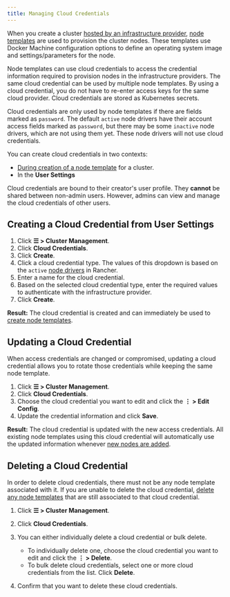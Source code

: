 ```yaml
---
title: Managing Cloud Credentials
---
```


<head>
  <link rel="canonical" href="https://ranchermanager.docs.rancher.com/reference-guides/user-settings/manage-cloud-credentials"/>
</head>

When you create a cluster [hosted by an infrastructure provider](../../pages-for-subheaders/use-new-nodes-in-an-infra-provider.md), [node templates](../../pages-for-subheaders/use-new-nodes-in-an-infra-provider.md#node-templates) are used to provision the cluster nodes. These templates use Docker Machine configuration options to define an operating system image and settings/parameters for the node.

Node templates can use cloud credentials to access the credential information required to provision nodes in the infrastructure providers. The same cloud credential can be used by multiple node templates. By using a cloud credential, you do not have to re-enter access keys for the same cloud provider. Cloud credentials are stored as Kubernetes secrets.

Cloud credentials are only used by node templates if there are fields marked as `password`. The default `active` node drivers have their account access fields marked as `password`, but there may be some `inactive` node drivers, which are not using them yet. These node drivers will not use cloud credentials.

You can create cloud credentials in two contexts:

- [During creation of a node template](../../pages-for-subheaders/use-new-nodes-in-an-infra-provider.md#node-templates) for a cluster.
- In the **User Settings**

Cloud credentials are bound to their creator's user profile. They **cannot** be shared between non-admin users. However, admins can view and manage the cloud credentials of other users.

## Creating a Cloud Credential from User Settings

1. Click **☰ > Cluster Management**.
1. Click **Cloud Credentials**.
1. Click **Create**.
1. Click a cloud credential type. The values of this dropdown is based on the `active` [node drivers](../../how-to-guides/new-user-guides/authentication-permissions-and-global-configuration/about-provisioning-drivers/manage-node-drivers.md) in Rancher.
1. Enter a name for the cloud credential.
1. Based on the selected cloud credential type, enter the required values to authenticate with the infrastructure provider.
1. Click **Create**.

**Result:** The cloud credential is created and can immediately be used to [create node templates](../../pages-for-subheaders/use-new-nodes-in-an-infra-provider.md#node-templates).

## Updating a Cloud Credential

When access credentials are changed or compromised, updating a cloud credential allows you to rotate those credentials while keeping the same node template.

1. Click **☰ > Cluster Management**.
1. Click **Cloud Credentials**.
1. Choose the cloud credential you want to edit and click the **⋮ > Edit Config**.
1. Update the credential information and click **Save**.

**Result:** The cloud credential is updated with the new access credentials. All existing node templates using this cloud credential will automatically use the updated information whenever [new nodes are added](../../pages-for-subheaders/use-new-nodes-in-an-infra-provider.md).

## Deleting a Cloud Credential

In order to delete cloud credentials, there must not be any node template associated with it. If you are unable to delete the cloud credential, [delete any node templates](manage-node-templates.md#deleting-a-node-template) that are still associated to that cloud credential.

1. Click **☰ > Cluster Management**.
1. Click **Cloud Credentials**.
1. You can either individually delete a cloud credential or bulk delete.

    - To individually delete one, choose the cloud credential you want to edit and click the **⋮ > Delete**.
    - To bulk delete cloud credentials, select one or more cloud credentials from the list. Click **Delete**.
1. Confirm that you want to delete these cloud credentials.
